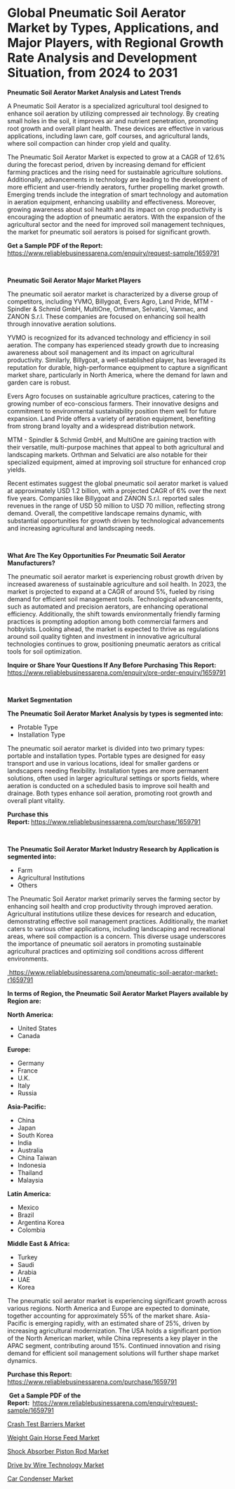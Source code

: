 <p><h1>Global Pneumatic Soil Aerator Market by Types, Applications, and Major Players, with Regional Growth Rate Analysis and Development Situation, from 2024 to 2031</h1></p><p><strong>Pneumatic Soil Aerator Market Analysis and Latest Trends</strong></p>
<p><p>A Pneumatic Soil Aerator is a specialized agricultural tool designed to enhance soil aeration by utilizing compressed air technology. By creating small holes in the soil, it improves air and nutrient penetration, promoting root growth and overall plant health. These devices are effective in various applications, including lawn care, golf courses, and agricultural lands, where soil compaction can hinder crop yield and quality.</p><p>The Pneumatic Soil Aerator Market is expected to grow at a CAGR of 12.6% during the forecast period, driven by increasing demand for efficient farming practices and the rising need for sustainable agriculture solutions. Additionally, advancements in technology are leading to the development of more efficient and user-friendly aerators, further propelling market growth. Emerging trends include the integration of smart technology and automation in aeration equipment, enhancing usability and effectiveness. Moreover, growing awareness about soil health and its impact on crop productivity is encouraging the adoption of pneumatic aerators. With the expansion of the agricultural sector and the need for improved soil management techniques, the market for pneumatic soil aerators is poised for significant growth.</p></p>
<p><strong>Get a Sample PDF of the Report:&nbsp;</strong> <a href="https://www.reliablebusinessarena.com/enquiry/request-sample/1659791?utm_campaign=1766&utm_medium=2&utm_source=Github&utm_content=ia&utm_term=09122024&utm_id=pneumatic-soil-aerator">https://www.reliablebusinessarena.com/enquiry/request-sample/1659791</a></p>
<p>&nbsp;</p>
<p><strong>Pneumatic Soil Aerator Major Market Players</strong></p>
<p><p>The pneumatic soil aerator market is characterized by a diverse group of competitors, including YVMO, Billygoat, Evers Agro, Land Pride, MTM - Spindler & Schmid GmbH, MultiOne, Orthman, Selvatici, Vanmac, and ZANON S.r.l. These companies are focused on enhancing soil health through innovative aeration solutions.</p><p>YVMO is recognized for its advanced technology and efficiency in soil aeration. The company has experienced steady growth due to increasing awareness about soil management and its impact on agricultural productivity. Similarly, Billygoat, a well-established player, has leveraged its reputation for durable, high-performance equipment to capture a significant market share, particularly in North America, where the demand for lawn and garden care is robust.</p><p>Evers Agro focuses on sustainable agriculture practices, catering to the growing number of eco-conscious farmers. Their innovative designs and commitment to environmental sustainability position them well for future expansion. Land Pride offers a variety of aeration equipment, benefiting from strong brand loyalty and a widespread distribution network.</p><p>MTM - Spindler & Schmid GmbH, and MultiOne are gaining traction with their versatile, multi-purpose machines that appeal to both agricultural and landscaping markets. Orthman and Selvatici are also notable for their specialized equipment, aimed at improving soil structure for enhanced crop yields. </p><p>Recent estimates suggest the global pneumatic soil aerator market is valued at approximately USD 1.2 billion, with a projected CAGR of 6% over the next five years. Companies like Billygoat and ZANON S.r.l. reported sales revenues in the range of USD 50 million to USD 70 million, reflecting strong demand. Overall, the competitive landscape remains dynamic, with substantial opportunities for growth driven by technological advancements and increasing agricultural and landscaping needs.</p></p>
<p>&nbsp;</p>
<p><strong>What Are The Key Opportunities For Pneumatic Soil Aerator Manufacturers?</strong></p>
<p><p>The pneumatic soil aerator market is experiencing robust growth driven by increased awareness of sustainable agriculture and soil health. In 2023, the market is projected to expand at a CAGR of around 5%, fueled by rising demand for efficient soil management tools. Technological advancements, such as automated and precision aerators, are enhancing operational efficiency. Additionally, the shift towards environmentally friendly farming practices is prompting adoption among both commercial farmers and hobbyists. Looking ahead, the market is expected to thrive as regulations around soil quality tighten and investment in innovative agricultural technologies continues to grow, positioning pneumatic aerators as critical tools for soil optimization.</p></p>
<p><strong>Inquire or Share Your Questions If Any Before Purchasing This Report:</strong> <a href="https://www.reliablebusinessarena.com/enquiry/pre-order-enquiry/1659791?utm_campaign=1766&utm_medium=2&utm_source=Github&utm_content=ia&utm_term=09122024&utm_id=pneumatic-soil-aerator">https://www.reliablebusinessarena.com/enquiry/pre-order-enquiry/1659791</a></p>
<p>&nbsp;</p>
<p><strong>Market Segmentation</strong></p>
<p><strong>The Pneumatic Soil Aerator Market Analysis by types is segmented into:</strong></p>
<p><ul><li>Protable Type</li><li>Installation Type</li></ul></p>
<p><p>The pneumatic soil aerator market is divided into two primary types: portable and installation types. Portable types are designed for easy transport and use in various locations, ideal for smaller gardens or landscapers needing flexibility. Installation types are more permanent solutions, often used in larger agricultural settings or sports fields, where aeration is conducted on a scheduled basis to improve soil health and drainage. Both types enhance soil aeration, promoting root growth and overall plant vitality.</p></p>
<p><strong>Purchase this Report:&nbsp;</strong><a href="https://www.reliablebusinessarena.com/purchase/1659791?utm_campaign=1766&utm_medium=2&utm_source=Github&utm_content=ia&utm_term=09122024&utm_id=pneumatic-soil-aerator">https://www.reliablebusinessarena.com/purchase/1659791</a></p>
<p>&nbsp;</p>
<p><strong>The Pneumatic Soil Aerator Market Industry Research by Application is segmented into:</strong></p>
<p><ul><li>Farm</li><li>Agricultural Institutions</li><li>Others</li></ul></p>
<p><p>The Pneumatic Soil Aerator market primarily serves the farming sector by enhancing soil health and crop productivity through improved aeration. Agricultural institutions utilize these devices for research and education, demonstrating effective soil management practices. Additionally, the market caters to various other applications, including landscaping and recreational areas, where soil compaction is a concern. This diverse usage underscores the importance of pneumatic soil aerators in promoting sustainable agricultural practices and optimizing soil conditions across different environments.</p></p>
<p><a href="https://www.reliablebusinessarena.com/pneumatic-soil-aerator-market-r1659791?utm_campaign=1766&utm_medium=2&utm_source=Github&utm_content=ia&utm_term=09122024&utm_id=pneumatic-soil-aerator">&nbsp;https://www.reliablebusinessarena.com/pneumatic-soil-aerator-market-r1659791</a></p>
<p><strong>In terms of Region, the Pneumatic Soil Aerator Market Players available by Region are:</strong></p>
<p>
    <p> <strong> North America: </strong>
        <ul>
            <li>United States</li>
            <li>Canada</li>
        </ul>
        </p> 
    <p> <strong> Europe: </strong>
        <ul>
            <li>Germany</li>
            <li>France</li>
            <li>U.K.</li>
            <li>Italy</li>
            <li>Russia</li>
        </ul>
        </p> 
    <p> <strong> Asia-Pacific: </strong>
        <ul>
            <li>China</li>
            <li>Japan</li>
            <li>South Korea</li>
            <li>India</li>
            <li>Australia</li>
            <li>China Taiwan</li>
            <li>Indonesia</li>
            <li>Thailand</li>
            <li>Malaysia</li>
        </ul>
        </p> 
    <p> <strong> Latin America: </strong>
        <ul>
            <li>Mexico</li>
            <li>Brazil</li>
            <li>Argentina Korea</li>
            <li>Colombia</li>
        </ul>
        </p> 
    <p> <strong> Middle East & Africa: </strong>
        <ul>
            <li>Turkey</li>
            <li>Saudi</li>
            <li>Arabia</li>
            <li>UAE</li>
            <li>Korea</li>
        </ul>
    </p>
    </p>
<p><p>The pneumatic soil aerator market is experiencing significant growth across various regions. North America and Europe are expected to dominate, together accounting for approximately 55% of the market share. Asia-Pacific is emerging rapidly, with an estimated share of 25%, driven by increasing agricultural modernization. The USA holds a significant portion of the North American market, while China represents a key player in the APAC segment, contributing around 15%. Continued innovation and rising demand for efficient soil management solutions will further shape market dynamics.</p></p>
<p><strong>Purchase this Report: </strong><a href="https://www.reliablebusinessarena.com/purchase/1659791?utm_campaign=1766&utm_medium=2&utm_source=Github&utm_content=ia&utm_term=09122024&utm_id=pneumatic-soil-aerator">https://www.reliablebusinessarena.com/purchase/1659791</a></p>
<p>&nbsp;<strong>Get a Sample PDF of the Report:&nbsp;&nbsp;</strong><a href="https://www.reliablebusinessarena.com/enquiry/request-sample/1659791?utm_campaign=1766&utm_medium=2&utm_source=Github&utm_content=ia&utm_term=09122024&utm_id=pneumatic-soil-aerator">https://www.reliablebusinessarena.com/enquiry/request-sample/1659791</a></p>
<p><strong></strong></p>
<p><p><a href="https://www.linkedin.com/pulse/detailed-analysis-size-dynamics-expected-development-crash-test-bb6gf?utm_campaign=1766&utm_medium=2&utm_source=Github&utm_content=ia&utm_term=09122024&utm_id=pneumatic-soil-aerator">Crash Test Barriers Market</a></p><p><a href="https://www.linkedin.com/pulse/weight-gain-horse-feed-market-transformation-comparative-analysis-qtvoe?utm_campaign=1766&utm_medium=2&utm_source=Github&utm_content=ia&utm_term=09122024&utm_id=pneumatic-soil-aerator">Weight Gain Horse Feed Market</a></p><p><a href="https://www.linkedin.com/pulse/projected-growth-shock-absorber-piston-rod-market-anticipating-amzte?utm_campaign=1766&utm_medium=2&utm_source=Github&utm_content=ia&utm_term=09122024&utm_id=pneumatic-soil-aerator">Shock Absorber Piston Rod Market</a></p><p><a href="https://www.linkedin.com/pulse/drive-wire-technology-market-pulse-65-expansion-blueprint-2024-2031-uy6pf?utm_campaign=1766&utm_medium=2&utm_source=Github&utm_content=ia&utm_term=09122024&utm_id=pneumatic-soil-aerator">Drive by Wire Technology Market</a></p><p><a href="https://www.linkedin.com/pulse/car-condenser-market-overview-2024-2031-projected-149-cagr-jme7f?utm_campaign=1766&utm_medium=2&utm_source=Github&utm_content=ia&utm_term=09122024&utm_id=pneumatic-soil-aerator">Car Condenser Market</a></p></p>